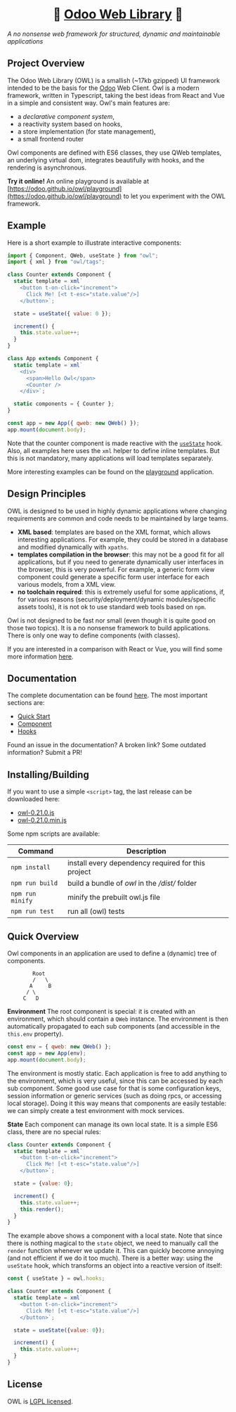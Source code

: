 <h1 align="center">🦉 <a href="https://odoo.github.io/owl/">Odoo Web Library</a> 🦉</h1>

_A no nonsense web framework for structured, dynamic and maintainable applications_

## Project Overview

The Odoo Web Library (OWL) is a smallish (~17kb gzipped) UI framework intended to
be the basis for the [Odoo](https://www.odoo.com/) Web Client. Owl is a modern
framework, written in Typescript, taking the best ideas from React and Vue in a
simple and consistent way. Owl's main features are:

- a _declarative component system_,
- a reactivity system based on hooks,
- a store implementation (for state management),
- a small frontend router

Owl components are defined with ES6 classes, they use QWeb templates, an underlying
virtual dom, integrates beautifully with hooks, and the rendering is asynchronous.

**Try it online!** An online playground is available at [https://odoo.github.io/owl/playground](https://odoo.github.io/owl/playground) to let you experiment with the OWL framework.

## Example

Here is a short example to illustrate interactive components:

```javascript
import { Component, QWeb, useState } from "owl";
import { xml } from "owl/tags";

class Counter extends Component {
  static template = xml`
    <button t-on-click="increment">
      Click Me! [<t t-esc="state.value"/>]
    </button>`;

  state = useState({ value: 0 });

  increment() {
    this.state.value++;
  }
}

class App extends Component {
  static template = xml`
    <div>
      <span>Hello Owl</span>
      <Counter />
    </div>`;

  static components = { Counter };
}

const app = new App({ qweb: new QWeb() });
app.mount(document.body);
```

Note that the counter component is made reactive with the [`useState`](doc/hooks.md#usestate)
hook. Also, all examples here uses the `xml` helper to define inline templates.
But this is not mandatory, many applications will load templates separately.

More interesting examples can be found on the
[playground](https://odoo.github.io/owl/playground) application.

## Design Principles

OWL is designed to be used in highly dynamic applications where changing
requirements are common and code needs to be maintained by large teams.

- **XML based**: templates are based on the XML format, which allows interesting
  applications. For example, they could be stored in a database and modified
  dynamically with `xpaths`.
- **templates compilation in the browser**: this may not be a good fit for all
  applications, but if you need to generate dynamically user interfaces in the
  browser, this is very powerful. For example, a generic form view component
  could generate a specific form user interface for each various models, from a XML view.
- **no toolchain required**: this is extremely useful for some applications, if,
  for various reasons (security/deployment/dynamic modules/specific assets tools),
  it is not ok to use standard web tools based on `npm`.

Owl is not designed to be fast nor small (even though it is quite good on those
two topics). It is a no nonsense framework to build applications. There is only
one way to define components (with classes).

If you are interested in a comparison with React or Vue, you will
find some more information [here](doc/comparison.md).

## Documentation

The complete documentation can be found [here](doc/readme.md). The most important sections are:

- [Quick Start](doc/quick_start.md)
- [Component](doc/component.md)
- [Hooks](doc/hooks.md)

Found an issue in the documentation? A broken link? Some outdated information?
Submit a PR!

## Installing/Building

If you want to use a simple `<script>` tag, the last release can be downloaded here:

- [owl-0.21.0.js](https://github.com/odoo/owl/releases/download/v0.21.0/owl.js)
- [owl-0.21.0.min.js](https://github.com/odoo/owl/releases/download/v0.21.0/owl.min.js)

Some npm scripts are available:

| Command          | Description                                        |
| ---------------- | -------------------------------------------------- |
| `npm install`    | install every dependency required for this project |
| `npm run build`  | build a bundle of _owl_ in the _/dist/_ folder     |
| `npm run minify` | minify the prebuilt owl.js file                    |
| `npm run test`   | run all (owl) tests                                |

## Quick Overview

Owl components in an application are used to define a (dynamic) tree of components.

```
        Root
        /   \
       A     B
      / \
     C   D
```

**Environment** The root component is special: it is created with an environment,
which should contain a `QWeb` instance.  The environment is then automatically
propagated to each sub components (and accessible in the `this.env` property).

```js
const env = { qweb: new QWeb() };
const app = new App(env);
app.mount(document.body);
```

The environment is mostly static. Each application is free to add anything to
the environment, which is very useful, since this can be accessed by each sub
component.  Some good use case for that is some configuration keys, session
information or generic services (such as doing rpcs, or accessing local storage).
Doing it this way means that components are easily testable: we can simply
create a test environment with mock services.

**State** Each component can manage its own local state. It is a simple ES6
class, there are no special rules:

```js
class Counter extends Component {
  static template = xml`
    <button t-on-click="increment">
      Click Me! [<t t-esc="state.value"/>]
    </button>`;

  state = {value: 0};

  increment() {
    this.state.value++;
    this.render();
  }
}
```

The example above shows a component with a local state.  Note that since there
is nothing magical to the `state` object, we need to manually call the `render`
function whenever we update it. This can quickly become annoying (and not
efficient if we do it too much). There is a better way: using the `useState`
hook, which transforms an object into a reactive version of itself:

```js
const { useState } = owl.hooks;

class Counter extends Component {
  static template = xml`
    <button t-on-click="increment">
      Click Me! [<t t-esc="state.value"/>]
    </button>`;

  state = useState({value: 0});

  increment() {
    this.state.value++;
  }
}
```

## License

OWL is [LGPL licensed](./LICENSE).
